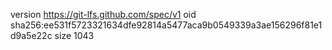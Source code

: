 version https://git-lfs.github.com/spec/v1
oid sha256:ee531f5723321634dfe92814a5477aca9b0549339a3ae156296f81e1d9a5e22c
size 1043
